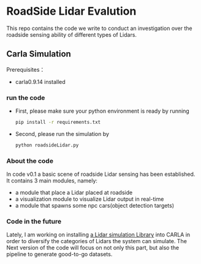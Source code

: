 # RoadSide Lidar Evalution
This repo contains the code we write to conduct an investigation over the roadside sensing ability of different types of Lidars.
## Carla Simulation
Prerequisites：
+ carla0.9.14 installed
### run the code
+ First, please make sure your python environment is ready by running
    ```bash
    pip install -r requirements.txt
    ```
+ Second, please run the simulation by
    ```python
    python roadsideLidar.py
    ```
### About the code
In code v0.1 a basic scene of roadside Lidar sensing has been established. It contains 3 main modules, namely:
+ a module that place a Lidar placed at roadside
+ a visualization module to visualize Lidar output in real-time
+ a module that spawns some npc cars(object detection targets)
### Code in the future
Lately, I am working on installing [a Lidar simulation Library](https://github.com/PJLab-ADG/PCSim/tree/main/LiDARSimLib) into CARLA in order to diversify the categories of Lidars the system can simulate.
The Next version of the code will focus on not only this part, but also the pipeline to generate good-to-go datasets.